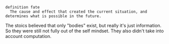 
```
definition fate
  The cause and effect that created the current situation, and determines what is possible in the future.
```

The stoics believed that only "bodies" exist, but really it's just information. So they were still not fully out of the self mindset. They also didn't take into account computation.

